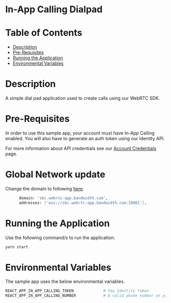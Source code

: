 # In-App Calling Dialpad

 # Table of Contents

* [Description](#description)
* [Pre-Requisites](#pre-requisites)
* [Running the Application](#running-the-application)
* [Environmental Variables](#environmental-variables)

# Description

A simple dial pad application used to create calls using our WebRTC SDK.

# Pre-Requisites

In order to use this sample app, your account must have In-App Calling enabled. You will also have to generate an auth token using our Identity API.

For more information about API credentials see our [Account Credentials](https://dev.bandwidth.com/docs/account/credentials) page.

# Global Network update

Change the domain to following [here](https://github.com/Bandwidth-Samples/in-app-calling-dialpad-node-react/blob/main/src/components/DialPad.js#L35).

```sh
      domain: 'sbc.webrtc-app.bandwidth.com',
      addresses: ['wss://sbc.webrtc-app.bandwidth.com:10081'],
```

# Running the Application

Use the following command/s to run the application:

```sh
yarn start
```

# Environmental Variables

The sample app uses the below environmental variables.

```sh
REACT_APP_IN_APP_CALLING_TOKEN             # You Identity Token
REACT_APP_IN_APP_CALLING_NUMBER            # A valid phone number on your account
```
